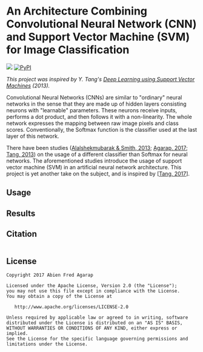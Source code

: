 An Architecture Combining Convolutional Neural Network (CNN) and Support Vector Machine (SVM) for Image Classification
===

![](https://img.shields.io/badge/license-Apache--2.0-blue.svg)
[![PyPI](https://img.shields.io/pypi/pyversions/Django.svg)]()

*This project was inspired by Y. Tang's [Deep Learning using Support Vector Machines](https://arxiv.org/abs/1306.0239)
(2013).*

Convolutional Neural Networks (CNNs) are similar to "ordinary" neural networks in the sense that they are made up of
hidden layers consisting neurons with "learnable" parameters. These neurons receive inputs, performs a dot product, and
then follows it with a non-linearity. The whole network expresses the mapping between raw image pixels and class scores.
Conventionally, the Softmax function is the classifier used at the last layer of this network.

There have been studies ([Alalshekmubarak & Smith, 2013](http://ieeexplore.ieee.org/abstract/document/6544391/); 
[Agarap, 2017](http://arxiv.org/abs/1709.03082); [Tang, 2013](https://arxiv.org/abs/1306.0239)) on the usage of a
different classifier than Softmax for neural networks. The aforementioned studies introduce the usage of support vector
machine (SVM) in an artificial neural network architecture. This project is yet another take on the subject, and is
inspired by [[Tang, 2017](https://arxiv.org/abs/1306.0239)].

## Usage

## Results

## Citation
```
```

## License
```
Copyright 2017 Abien Fred Agarap

Licensed under the Apache License, Version 2.0 (the "License");
you may not use this file except in compliance with the License.
You may obtain a copy of the License at

   http://www.apache.org/licenses/LICENSE-2.0

Unless required by applicable law or agreed to in writing, software
distributed under the License is distributed on an "AS IS" BASIS,
WITHOUT WARRANTIES OR CONDITIONS OF ANY KIND, either express or implied.
See the License for the specific language governing permissions and
limitations under the License.
```

